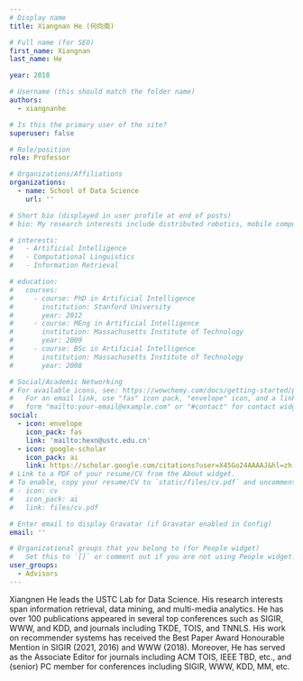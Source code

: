 ```yaml
---
# Display name
title: Xiangnan He (何向南)

# Full name (for SEO)
first_name: Xiangnan
last_name: He

year: 2018

# Username (this should match the folder name)
authors:
  - xiangnanhe

# Is this the primary user of the site?
superuser: false

# Role/position
role: Professor

# Organizations/Affiliations
organizations:
  - name: School of Data Science
    url: ''

# Short bio (displayed in user profile at end of posts)
# bio: My research interests include distributed robotics, mobile computing and programmable matter.

# interests:
#   - Artificial Intelligence
#   - Computational Linguistics
#   - Information Retrieval

# education:
#   courses:
#     - course: PhD in Artificial Intelligence
#       institution: Stanford University
#       year: 2012
#     - course: MEng in Artificial Intelligence
#       institution: Massachusetts Institute of Technology
#       year: 2009
#     - course: BSc in Artificial Intelligence
#       institution: Massachusetts Institute of Technology
#       year: 2008

# Social/Academic Networking
# For available icons, see: https://wowchemy.com/docs/getting-started/page-builder/#icons
#   For an email link, use "fas" icon pack, "envelope" icon, and a link in the
#   form "mailto:your-email@example.com" or "#contact" for contact widget.
social:
  - icon: envelope
    icon_pack: fas
    link: 'mailto:hexn@ustc.edu.cn'
  - icon: google-scholar
    icon_pack: ai
    link: https://scholar.google.com/citations?user=X45Go24AAAAJ&hl=zh-CN&oi=ao
# Link to a PDF of your resume/CV from the About widget.
# To enable, copy your resume/CV to `static/files/cv.pdf` and uncomment the lines below.
# - icon: cv
#   icon_pack: ai
#   link: files/cv.pdf

# Enter email to display Gravatar (if Gravatar enabled in Config)
email: ''

# Organizational groups that you belong to (for People widget)
#   Set this to `[]` or comment out if you are not using People widget.
user_groups:
  - Advisors
---
```


Xiangnen He leads the USTC Lab for Data Science. His research interests span information retrieval, data mining, and multi-media analytics. He has over 100 publications appeared in several top conferences such as SIGIR, WWW, and KDD, and journals including TKDE, TOIS, and TNNLS. His work on recommender systems has received the Best Paper Award Honourable Mention in SIGIR (2021, 2016) and WWW (2018). Moreover, He has served as the Associate Editor for journals including ACM TOIS, IEEE TBD, etc., and (senior) PC member for conferences including SIGIR, WWW, KDD, MM, etc.
